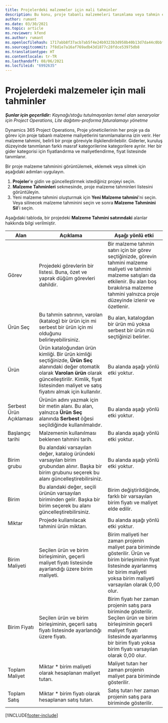 ```yaml
---
title: Projelerdeki malzemeler için mali tahminler
description: Bu konu, proje tabanlı malzemeleri tanımlama veya tahmin etme hakkında bilgi sağlar.
author: rumant
ms.date: 03/30/2021
ms.topic: article
ms.reviewer: kfend
ms.author: rumant
ms.openlocfilehash: 1717abb8f37acb7ab5f4e24b9323b3d958b40b13d7da44c0bbfa88eea28b99ef
ms.sourcegitcommit: 7f8d1e7a16af769adb43d1877c28fdce53975db8
ms.translationtype: HT
ms.contentlocale: tr-TR
ms.lasthandoff: 08/06/2021
ms.locfileid: "6992635"
---
```

# <a name="financial-estimates-for-materials-on-projects"></a>Projelerdeki malzemeler için mali tahminler

_**Şunlar için geçerlidir:** Kaynağı/stoğu tutulmayanları temel alan senaryolar için Project Operations, Lite dağıtımı-proforma faturalamayı yönetme_

Dynamics 365 Project Operations, Proje yöneticilerinin her proje ya da görev için proje tabanlı malzeme maliyetlerini tanımlamalarına izin verir. Her malzeme tahmini, belirli bir proje göreviyle ilişkilendirilebilir. Giderler, kuruluş düzeyinde tanımlanan farklı masraf kategorilerine kategorilere ayrılır. Her bir gider kategorisi için fiyatlandırma ve maliyetlendirme, fiyat listesinde tanımlanır. 

Bir proje malzeme tahminini görüntülemek, eklemek veya silmek için aşağıdaki adımları uygulayın.

1. **Projeler**'e gidin ve güncelleştirmek istediğiniz projeyi seçin.
2. **Malzeme Tahminleri** sekmesinde, proje malzeme tahminleri listesini görüntüleyin.
3. Yeni malzeme tahmini oluşturmak için **Yeni Malzeme tahmini**'ni seçin. Veya silinecek malzeme tahminini seçin ve sonra **Malzeme Tahminini Sil**'i seçin.

Aşağıdaki tabloda, bir projedeki **Malzeme Tahmini satırındaki** alanlar hakkında bilgi verilmiştir. 

| **Alan** | **Açıklama** | **Aşağı yönlü etki** |
| --- | --- | --- |
| Görev | Projedeki görevlerin bir listesi. Buna, özet ve yaprak düğüm görevleri dahildir. | Bir malzeme tahmin satırı için bir görev seçtiğinizde, görevin tahmini malzeme maliyeti ve tahmini malzeme satışları da etkilenir. Bu alan boş bırakılırsa malzeme tahmini yalnızca proje düzeyinde izlenir ve özetlenir. |
| Ürün Seç |  Bu tahmin satırının, varolan (katalog) bir ürün için mi serbest bir ürün için mi olduğunu belirleyebilirsiniz. | Bu alan, katalogdan bir ürün mü yoksa serbest bir ürün mü seçtiğinizi belirler. |
| Ürün | Ürün kataloğundan ürün kimliği. Bir ürün kimliği seçtiğinizde, **Ürün Seç** alanındaki değer otomatik olarak **Varolan ürün** olarak güncelleştirilir. Kimlik, fiyat listesinden maliyet ve satış fiyatını almak için kullanılır. | Bu alanda aşağı yönlü etki yoktur. |
| Serbest Ürün Açıklaması | Ürünün adını yazmak için bir metin alanı. Bu alan, yalnızca **Ürün Seç** alanında **Serbest** öğesi seçildiğinde kullanılmalıdır.| Bu alanda aşağı yönlü etki yoktur. |
| Başlangıç tarihi | Malzemenin kullanılması beklenen tahmini tarih. | Bu alanda aşağı yönlü etki yoktur. |
| Birim grubu | Bu alandaki varsayılan değer, katalog üründeki varsayılan birim grubundan alınır. Başka bir birim grubunu seçerek bu alanı güncelleştirebilirsiniz. | Bu alanda aşağı yönlü etki yoktur. |
| Birim | Bu alandaki değer, seçili ürünün varsayılan biriminden gelir. Başka bir birim seçerek bu alanı güncelleştirebilirsiniz. | Birim değiştirildiğinde, farklı bir varsayılan birim fiyatı ve maliyet elde edilir. |
| Miktar | Projede kullanılacak tahmini ürün miktarı. | Bu alanda aşağı yönlü etki yoktur. |
| Birim Maliyeti | Seçilen ürün ve birim birleşiminin, geçerli maliyet fiyatı listesinde ayarlandığı üzere birim maliyeti. | Birim maliyeti her zaman projenin maliyet para biriminde gösterilir. Ürün ve birim birleşiminin fiyat listesinde ayarlanmış bir birim maliyeti yoksa birim maliyeti varsayılan olarak 0,00 olur. |
| Birim Fiyatı | Seçilen ürün ve birim birleşiminin, geçerli satış fiyatı listesinde ayarlandığı üzere fiyatı. | Birim fiyatı her zaman projenin satış para biriminde gösterilir. Seçilen ürün ve birim birleşiminin geçerli maliyet fiyatı listesinde ayarlanmış bir birim fiyatı yoksa birim fiyatı varsayılan olarak 0,00 olur.|
| Toplam Maliyet | Miktar \* birim maliyeti olarak hesaplanan maliyet tutarı.| Maliyet tutarı her zaman projenin maliyet para biriminde gösterilir. |
| Toplam Satış | Miktar \* birim fiyatı olarak hesaplanan satış tutarı. | Satış tutarı her zaman projenin satış para biriminde gösterilir. |


[!INCLUDE[footer-include](../includes/footer-banner.md)]
